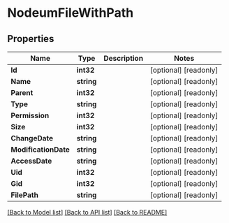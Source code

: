# NodeumFileWithPath

## Properties

Name | Type | Description | Notes
------------ | ------------- | ------------- | -------------
**Id** | **int32** |  | [optional] [readonly] 
**Name** | **string** |  | [optional] [readonly] 
**Parent** | **int32** |  | [optional] [readonly] 
**Type** | **string** |  | [optional] [readonly] 
**Permission** | **int32** |  | [optional] [readonly] 
**Size** | **int32** |  | [optional] [readonly] 
**ChangeDate** | **string** |  | [optional] [readonly] 
**ModificationDate** | **string** |  | [optional] [readonly] 
**AccessDate** | **string** |  | [optional] [readonly] 
**Uid** | **int32** |  | [optional] [readonly] 
**Gid** | **int32** |  | [optional] [readonly] 
**FilePath** | **string** |  | [optional] [readonly] 

[[Back to Model list]](../README.md#documentation-for-models) [[Back to API list]](../README.md#documentation-for-api-endpoints) [[Back to README]](../README.md)


